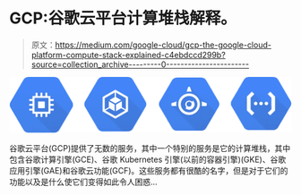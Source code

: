 # GCP:谷歌云平台计算堆栈解释。

> 原文：<https://medium.com/google-cloud/gcp-the-google-cloud-platform-compute-stack-explained-c4ebdccd299b?source=collection_archive---------0----------------------->

![](img/90bfcdf529c3049bbf01382eb76ded04.png)

谷歌云平台(GCP)提供了无数的服务，其中一个特别的服务是它的计算堆栈，其中包含谷歌计算引擎(GCE)、谷歌 Kubernetes 引擎(以前的容器引擎)(GKE)、谷歌应用引擎(GAE)和谷歌云功能(GCF)。这些服务都有很酷的名字，但是对于它们的功能以及是什么使它们变得如此令人困惑…